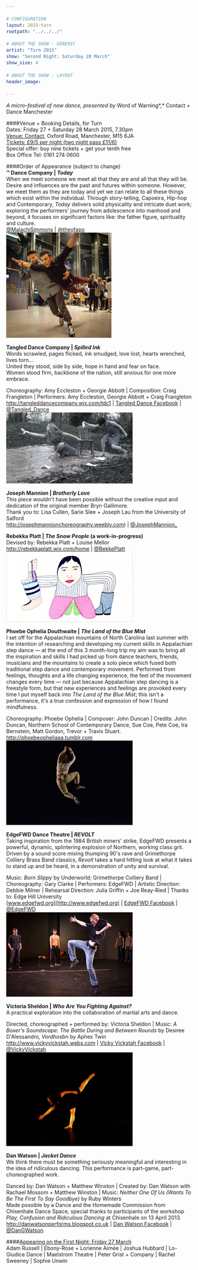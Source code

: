 ```yaml
---

# CONFIGURATION
layout: 2015-turn
rootpath: "../../../"

# ABOUT THE SHOW - GENERIC
artist: "Turn 2015"
show: "Second Night: Saturday 28 March"
show_size: 4

# ABOUT THE SHOW - LAYOUT
header_image:

---
```

*A micro-festival of new dance, presented by* Word of Warning*,* Contact *+* Dance Manchester       
     
####Venue + Booking Details, for Turn        
Dates: Friday 27 + Saturday 28 March 2015, 7.30pm    
[Venue: Contact](http://contactmcr.com/visit/getting-here), Oxford Road, Manchester, M15 6JA    
[Tickets: £9/5 per night (two night pass £11/6)](https://contactmcr.com/whats-on/30697-turn-2015/booking)        
Special offer: buy nine tickets + get your tenth free    
Box Office Tel: 0161 274 0600    
        
####Order of Appearance (subject to change)        
**™ Dance Company | *Today***        
When we meet someone we meet all that they are and all that they will be. Desire and influences are the past and futures within someone. However, we meet them as they are today and yet we can relate to all these things which exist within the individual. Through story-telling, Capoeira, Hip-hop and Contemporary, *Today* delivers solid physicality and intricate duet work; exploring the performers' journey from adolescence into manhood and beyond, it focuses on significant factors like: the father figure, spirituality and culture.        
[@MalachiSimmons](http://twitter.com/MalachiSimmons) | [@theofapo](http://twitter.com/theofapo)        
![Malachi + Theo](Malachi.jpg)        
        
**Tangled Dance Company | *Spilled Ink***        
Words scrawled, pages flicked, ink smudged, love lost, hearts wrenched, lives torn…<br>United they stood, side by side, hope in hand and fear on face.<br>Women stood firm, backbone of the nation, still anxious for one more embrace.        
        
Choreography: Amy Eccleston + Georgie Abbott | Composition: Craig Frangleton | Performers: Amy Eccleston, Georgie Abbott + Craig Frangleton        
<http://tangleddancecompany.wix.com/tdc1> | [Tangled Dance Facebook](http://www.facebook.com/TangledDanceCompany) | [@Tangled_Dance](http://twitter.com/Tangled_Dance)        
![Tangled](Tangled.jpg)        
        
**Joseph Mannion | *Brotherly Love***        
This piece wouldn't have been possible without the creative input and dedication of the original member Bryn Gallimore.        
Thank you to: Lisa Cullen, Sarie Slee + Joseph Lau from the University of Salford        
<http://josephmannionchoreography.weebly.com>) | [@JosephMannion\_](http://twitter.com/JosephMannion_)        
        
**Rebekka Platt | *The Snow People* (a work-in-progress)**        
Devised by: Rebekka Platt + Louise Mellor        
<http://rebekkaplatt.wix.com/home> | [@BekkePlatt](http://twitter.com/BekkePlatt)        
![Rebekka](Rebekka-Platt.jpg)        
        
**Phoebe Ophelia Douthwaite | *The Land of the Blue Mist***         
I set off for the Appalachian mountains of North Carolina last summer with the intention of researching and developing my current skills in Appalachian step dance — at the end of this 3 month-long trip my aim was to bring all the inspiration and skills I had picked up from dance teachers, friends, musicians and the mountains to create a solo piece which fused both traditional step dance and contemporary movement. Performed from feelings, thoughts and a life changing experience, the feel of the movement changes every time — not just because Appalachian step dancing is a freestyle form, but that new experiences and feelings are provoked every time I put myself back into *The Land of the Blue Mist*; this isn't a performance, it's a true confession and expression of how I found mindfulness.        
        
Choreography: Phoebe Ophelia | Composer: John Duncan | Credits: John Duncan, Northern School of Contemporary Dance, Sue Coe, Pete Coe, Ira Bernstein, Matt Gordon, Trevor + Travis Stuart.        
<http://phoebeopheliaaa.tumblr.com>        
![Phoebe](Phoebe.jpg)        
         
**EdgeFWD Dance Theatre | *REVOLT***       
Taking inspiration from the 1984 British miners' strike, EdgeFWD presents a powerful, dynamic, splintering explosion of Northern, working class grit. Driven by a sound score mixing thumping 90's rave and Grimethorpe Colliery Brass Band classics, *Revolt* takes a hard hitting look at what it takes to stand up and be heard, in a demonstration of unity and survival.        
        
Music: *Born Slippy* by Underworld; Grimethorpe Colliery Band | Choreography: Gary Clarke | Performers: EdgeFWD | Artistic Direction: Debbie Milner | Rehearsal Direction: Julia Griffin + Joe Reay-Ried | Thanks to: Edge Hill University        
[www.edgefwd.org](http://www.edgefwd.org) | [EdgeFWD Facebook](http://www.facebook.com/pages/Edge-FWD/121091001259090) | [@EdgeFWD](http://twitter.com/EdgeFWD)        
![EdgeFWD](EdgeFWD.jpg)        
        
**Victoria Sheldon | *Who Are You Fighting Against?***        
A practical exploration into the collaboration of martial arts and dance.        
         
Directed, choreographed + performed by: Victoria Sheldon | Music: *A Boxer's Soundscape: The Battle During and Between Rounds* by Desiree D'Alessandro, *Vordhosbn* by Aphex Twin        
<http://www.vickyvickstah.webs.com> | [Vicky Vickstah Facebook](http://www.facebook.com/VickyDancerVickstah) | [@VickyVickstah](http://twitter.com/VickyVickstah)        
![Victoria](Vic-Sheldon.jpg)        
        
**Dan Watson | *Jacket Dance***        
We think there must be something seriously meaningful and interesting in the idea of ridiculous dancing. This performance is part-game, part-choreographed work.        
       
    
Danced by: Dan Watson + Matthew Winston | Created by: Dan Watson with Rachael Mossom + Matthew Winston | Music: *Neither One Of Us (Wants To Be The First To Say Goodbye)* by Ruby Winters        
Made possible by a Dance and the Homemade Commission from Chisenhale Dance Space, special thanks to participants of the workshop *Play, Confusion and Ridiculous Dancing* at Chisenhale on 13 April 2013.        
<http://danwatsonperforms.blogspot.co.uk> | [Dan Watson Facebook](http://www.facebook.com/pages/Dan-Watson-Performs/133892962511) | [@DanGWatson](http://twitter.com/DanGWatson)        
        
####[Appearing on the First Night: Friday 27 March](/current/2015-turn/fri)         
Adam Russell | Ebony-Rose + Lorienne Aimée | Joshua Hubbard | Lo-Giudice Dance | Maelstrom Theatre | Peter Grist + Company | Rachel Sweeney | Sophie Unwin
